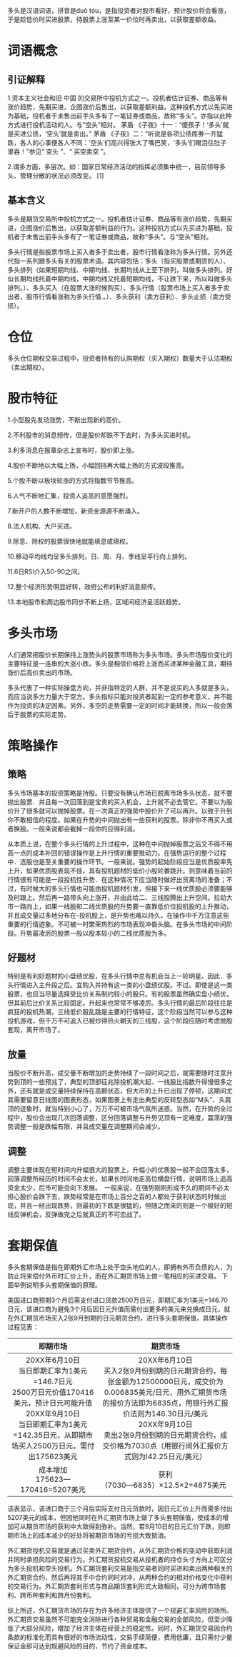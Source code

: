 多头是汉语词语，拼音是duō tóu，是指投资者对股市看好，预计股价将会看涨，于是趁低价时买进股票，待股票上涨至某一价位时再卖出，以获取差额收益。
# 词语概念 
## 引证解释
1.资本主义社会和旧 中国 的交易所中投机方式之一。投机者估计证券、商品等有涨价趋势，先期买进，企图涨价后售出，以获取差额利益。这种投机方式以先买进为基础，投机者于未售出前手头多有了一笔证券或商品，故称“多头”。亦指以此种方式进行投机活动的人。与“空头”相对。 茅盾 《子夜》十一：“傻孩子！‘多头’就是买进公债，‘空头’就是卖出。” 茅盾 《子夜》二：“听说是各项公债库券一齐猛跌，各人的心事便各人不同：‘空头’们高兴得张大了嘴巴笑，‘多头’们眼泪往肚子里吞！”参见“ 空头 ”、“ 买空卖空 ”。

2.谓多方面，多层次。如：国家日常经济活动的指挥必须集中统一，目前领导多头、管理分散的状况必须改变。 [1] 
## 基本含义
多头是期货交易所中投机方式之一。投机者估计证券、商品等有涨价趋势，先期买进，企图涨价后售出，以获取差额利益的行为。这种投机方式以先买进为基础，投机者于未售出前手头多有了一笔证券或商品，故称“多头”。与“空头”相对。

多头行情是指股票市场上买入者多于卖出者，股市行情看涨称为多头行情。另外还代指一系列跟多头有关的股票术语。其内容包括：多头（指买股票或期货的人）、多头排列（如果短期均线、中期均线、长期均线从上至下排列，叫做多头排列。好似长期均线托着中期均线，中期均线又托着短期均线，不让跌下来，所以叫做多头排列。）、多头买入（在股票大涨时候购买）、多头行情（股票市场上买入者多于卖出者，股市行情看涨称为多头行情.。）、多头获利（卖方获利）、多头止损（卖方受损）。
# 仓位
多头仓位期权交易过程中，投资者持有的认购期权（买入期权）数量大于认沽期权（卖出期权）。
# 股市特征 
1.小型股先发动涨势，不断出现新的高价。

2.不利股市的消息频传，但是股价却跌不下去时，为多头买进时机。

3.利多消息在报章杂志上宣布时，股价即上涨。

4.股价不断地以大幅上扬，小幅回挡再大幅上扬的方式波段推高。

5.个股不断以板块轮涨的方式将指数节节推高。

6.人气不断地汇集，投资人追高的意愿强烈。

7.新开户的人数不断增加，新资金源源不断涌入。

8.法人机构、大户买进。

9.除息、除权的股票很快地就能填息或填权。

10.移动平均线均呈多头排列，日、周、月、季线呈平行向上排列。

11.6日RSI介入50-90之间。

12.整个经济形势明显好转，政府公布的利好消息频传。

13.本地股市和周边股市同步不断上扬，区域间经济呈活跃趋势。
# 多头市场
人们通常把股价长期保持上涨势头的股票市场称为多头市场。多头市场股价变化的主要特征是一连串的大涨小跌。多头是相信价格将上涨而买进某种金融工具，期待涨价后高价卖出的市场。

多头代表了一种实际操盘方向，并非指特定的人群，并不是说买的人多就是多头，而应当说多方力量大于空方。多头指标只能对投资者起到一定的参考意义，并不能作为投资的决定因素。另外，多空的走势需要一定的时间才能转换，所以一般会落后于股票的实际走势。
# 策略操作
## 策略
多头市场基本的投资策略是持股。只要没有确认市场已脱离市场多头状态，就不要抛出股票．并且每一次回落到是宝贵的买入机会，上升就不必去管它。不要以为股价升了很多就可以抛掉股票。在一次真正的强势中股价升了可以再升。以致于升到你不敢相信的程度。如果在升势的中间抛出有一些获利的股票。除非你不再买入或者换股。一般来说都会截掉一段你的应得利润。

从本质上说，在整个多头行情的上升过程中，这种在中间抛掉股票之后又不得不用高一点的成本补回的错误操作是上升行情的重要推动力。在强势运行的整个过程中．选股也是至关重要的操作环节。一般来说。强势的起始阶段应当是优质股率先上升，如果优质股表现不佳，具有投机题材的低价小股轮番跳升。则意味着当前的行情很有可能是一段投机性升势．在这种情况下应当随时做好出货离场的准备；不过，有时候大的多头行情也可能由投机题材引发，但接下来一线优质股必须要能够及时跟上。然后再一路带头向上涨开，并由此给二、三线股腾出上升空间。拉动大市一路向上，如果一线股和二线优质股的升势要一直靠低价位投机股的上升推动，并且成交量过多地分布在-投机股上，是升势也难以持久。在操作中千万注意这些重要的行情迹象。不可被一时繁荣热烈的市场表现冲昏头脑。在多头市场的中间阶段。升势最凌厉的股票一般以股本较小的二线优质股为多。
## 好题材
特别是有利好题材的小盘绩优股，在多头行情中总有机会当上一轮明星。因此．多头行情进入主升段之后。宜购入并持有这一类的小盘绩优股。不过。即使是这一类股票，也应当尽量选择受比价关系制约较小的股只。有的股票虽然确实盘小绩优，但其前后比价关系比较固定。升起来也常常不够凌厉。多头行情的最后阶段往往是疯狂的投机热潮，三线低价股乱跳是主要的行情特征，这个阶段当然可以参与这种投机游戏，但千万不可追入已被炒得热火朝天的三线股，这个阶段应随时考虑抛股套现，离开市场了。
## 放量
当股价不断升高，成交量不断增加的走势持续了一段时间之后，就需要随时注意升势到顶的一些预兆了，典型的顶部征兆除投机潮大起、一线股比指数升得慢很多之外，还有就是成交量持续保持在高额状态，但大市的上升已出现了停顿，这期间尤其需要留意日线图的图表形态，如果图表上有走出典型的反转型态如“M头”、头肩顶的迹象时，就当特别小心了，万万不可被市场气氛所迷惑。当然，在升势的全过程中，股价会出现几次回落调整，区分回落调整与升势见顶有一定难度，震荡的强势调整一般是跌幅有限，并且成交量在调整期间会减少。
## 调整
调整主要体现在短时间内升幅很大的股票上，升幅小的优质股一般不会回落太多，回落调整所经历的时间不会太长，如果长时间地走高位横盘行情，说明市场上追高资金太少，后市可能会向下发展。　一般来说，在强势刚刚形成不久的期间不必太担心股价会跌下去，跌势经常是在市场上百分之百的人都处于获利状态的时候出现，并且一经出现跌势，则最初的下跌是很猛的，但随之而来的则是一个极好的短线反弹机会，反弹做完之后就真正的不可恋战了。
# 套期保值
多头套期保值是指在即期外汇市场上处于空头地位的人，即拥有外币负债的人，为防止将来偿付外币时汇价上升，而在外汇期货市场上做一笔相应的买进交易。
下面举例说明多头套期保值的原理。

美国进口商预期3个月后需支付进口货款2500万日元，即期汇率为1美元=146.70日元，该进口商为避免3个月后因日元升值而需付出更多的美元来兑换成日元，就在外汇期货市场买入2张9月到期的日元期货合约，进行多头套期保值，具体操作过程见表：

|即期市场|期货市场|
|:---:|:---:|
|20XX年6月10日<br>当日即期汇率为1美元=146.7日元<br>2500万日元价值170416美元，预计日元可能升值<br>20XX年9月10日<br>当日即期汇率为1美元=142.35日元，从即期市场买人2500万日元，需付出175623美元|20XX年6月10日<br>买入2张9月份到期的日元期货合约，每张金额为12500000日元，成交价为0.006835美元/日元，用外汇期货市场的报价方法即为6835点，用银行外汇报价法则为146.30日元/美元<br>20XX年9月10日<br>卖出2张9月份到期的日元期货合约，成交价格为7030点（用银行间外汇报价方式则为l42.25日元/美元）|
|成本增加<br>175623—170416=5207美元|获利<br>(7030—6835）×12.5×2=4875美元|


该表显示，该进口商于三个月后实际支付日元货款时，因日元汇价上升而需多付出5207美元的成本，但因他同时在外汇期货市场上做了多头套期保值，使成本的增加可从期货市场的获利中大致得到弥补。当然，若9月10日的日元汇价下跌，则即期市场上的成本减少的好处将被期货市场的亏损大致抵消。

外汇期货投机交易就是通过买卖外汇期货合约，从外汇期货价格的变动中获取利润并同时承担风险的交易行为。外汇期货投机交易从投机者的持仓头寸方向上可区分为多头投机和空头投机。外汇期货套利交易是指交易者同时买进和卖出两种相关的外汇期货合约，然后再将其手中合约同时对冲，从两种合约的相对价格变化中获利的交易行为。外汇期货套利形式与商品期货套利形式大致相同，可分为跨市场套利、跨币种套利和跨月份套利。

综上所述，外汇期货市场的存在为许多经济主体提供了一个规避汇率风险的场所。外汇期货交易虽然不可能完全消除进行各种贸易和金融交易的全部风险，但至少降低了大部分风险，增加了经济主体在经营上的稳定性。同时，外汇期货交易因合约条款的标准化而具有很好的市场流动性，交易手续简便，费用低廉，且只需付少量保证金即可达到规避风险的目的，节约了资金成本。